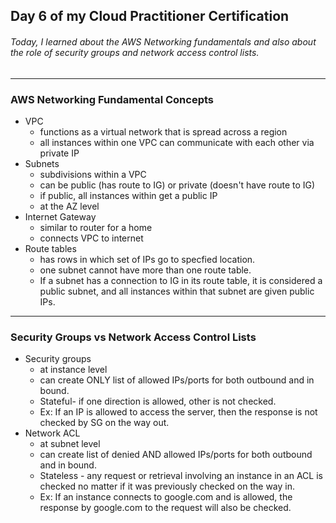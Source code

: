 ## Day 6 of my Cloud Practitioner Certification
###### Today, I learned about the AWS Networking fundamentals and also about the role of security groups and network access control lists.

---

### AWS Networking Fundamental Concepts
* VPC
  * functions as a virtual network that is spread across a region
  * all instances within one VPC can communicate with each other via private IP
* Subnets
  * subdivisions within a VPC
  * can be public (has route to IG) or private (doesn't have route to IG)
  * if public, all instances within get a public IP
  * at the AZ level
* Internet Gateway
  * similar to router for a home
  * connects VPC to internet
* Route tables
  * has rows in which set of IPs go to specfied location.
  * one subnet cannot have more than one route table.
  * If a subnet has a connection to IG in its route table, it is considered a public subnet, and all instances within that subnet are given public IPs.


---

### Security Groups vs Network Access Control Lists
* Security groups
  * at instance level
  * can create ONLY list of allowed IPs/ports for both outbound and in bound.
  * Stateful- if one direction is allowed, other is not checked.
  * Ex: If an IP is allowed to access the server, then the response is not checked by SG on the way out.
* Network ACL
  * at subnet level
  * can create list of denied AND allowed IPs/ports for both outbound and in bound.
  * Stateless - any request or retrieval involving an instance in an ACL is checked no matter if it was previously checked on the way in.
  * Ex: If an instance connects to google.com and is allowed, the response by google.com to the request will also be checked.
